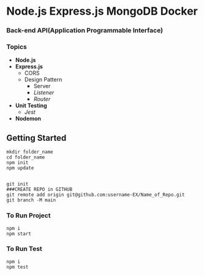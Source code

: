 # Node.js Express.js MongoDB Docker 
### Back-end API(Application Programmable Interface)



### Topics
  * **Node.js**
  * **Express.js**
    * CORS
    * Design Pattern
      * Server
      * *Listener*
      * *Router* 
  * **Unit Testing**
    * *Jest*
  * **Nodemon**



## Getting Started

```shell
mkdir folder_name
cd folder_name
npm init
npm update


git init
###CREATE REPO in GITHUB
git remote add origin git@github.com:username-EX/Name_of_Repo.git
git branch -M main
```
### To Run Project
```shell
npm i
npm start
```
### To Run Test
```shell
npm i
npm test
```